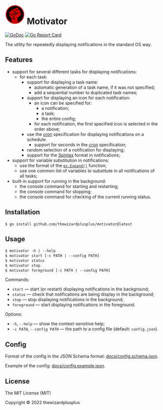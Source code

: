 # ![](docs/logo/logo.png) Motivator

[![GoDoc](https://godoc.org/github.com/thewizardplusplus/motivator?status.svg)](https://godoc.org/github.com/thewizardplusplus/motivator)
[![Go Report Card](https://goreportcard.com/badge/github.com/thewizardplusplus/motivator)](https://goreportcard.com/report/github.com/thewizardplusplus/motivator)

The utility for repeatedly displaying notifications in the standard OS way.

## Features

- support for several different tasks for displaying notifications:
  - for each task:
    - support for displaying a task name:
      - automatic generation of a task name, if it was not specified;
      - add a sequential number to duplicated task names;
    - support for displaying an icon for each notification:
      - an icon can be specified for:
        - a notification;
        - a task;
        - the entire config;
      - for each notification, the first specified icon is selected in the order above;
    - use the [cron](https://en.wikipedia.org/wiki/Cron) specification for displaying notifications on a schedule:
      - support for seconds in the [cron](https://en.wikipedia.org/wiki/Cron) specification;
    - random selection of a notification for displaying;
    - support for the [Spintax](https://postmaker.io/blog/spintax-guide/) format in notifications;
- support for variable substitution in notifications:
  - use the format of the [`os.Expand()`](https://pkg.go.dev/os@go1.18#Expand) function;
  - use one common list of variables to substitute in all notifications of all tasks;
- built-in support for running in the background:
  - the console command for starting and restarting;
  - the console command for stopping;
  - the console command for checking of the current running status.

## Installation

```
$ go install github.com/thewizardplusplus/motivator@latest
```

## Usage

```
$ motivator -h | --help
$ motivator start [-c PATH | --config PATH]
$ motivator status
$ motivator stop
$ motivator foreground [-c PATH | --config PATH]
```

Commands:

- `start` &mdash; start (or restart) displaying notifications in the background;
- `status` &mdash; check that notifications are being display in the background;
- `stop` &mdash; stop displaying notifications in the background;
- `foreground` &mdash; start displaying notifications in the foreground.

Options:

- `-h`, `--help` &mdash; show the context-sensitive help;
- `-c PATH`, `--config PATH` &mdash; the path to a config file (default: `config.json`).

## Config

Format of the config in the JSON Schema format: [docs/config.schema.json](docs/config.schema.json).

Example of the config: [docs/config.example.json](docs/config.example.json).

## License

The MIT License (MIT)

Copyright &copy; 2022 thewizardplusplus
